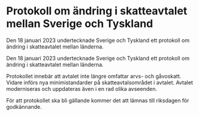 # Protokoll om ändring i skatteavtalet mellan Sverige och Tyskland

Den 18 januari 2023 undertecknade Sverige och Tyskland ett protokoll om ändring i skatteavtalet mellan länderna.

Den 18 januari 2023 undertecknade Sverige och Tyskland ett protokoll om ändring i skatteavtalet mellan länderna.

Protokollet innebär att avtalet inte längre omfattar arvs- och gåvoskatt. Vidare införs nya minimistandarder på skatteavtals­området i avtalet. Avtalet moderniseras och uppdateras även i en rad olika avseenden.

För att protokollet ska bli gällande kommer det att lämnas till riksdagen för godkännande.
